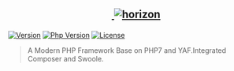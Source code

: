 <h2><p align="center">
    <a href="https://github.com/chunlintang/horizon" target="_blank">
        <img src="http://7xwkvc.com1.z0.glb.clouddn.com/horizon-white.jpeg" alt="horizon" style="max-width: 50%;" />
    </a>
</p></h2>

[![Version](https://img.shields.io/badge/version-1.0.0-green.svg)](https://github.com/chunlintang/Horizon)
[![Php Version](https://img.shields.io/badge/php-%3E=7.0-brightgreen.svg?maxAge=2592000)](https://github.com/chunlintang/Horizon)
[![License](https://img.shields.io/badge/license-MIT-blue.svg)](http://opensource.org/licenses/MIT)

> A Modern PHP Framework Base on PHP7 and YAF.Integrated Composer and Swoole.

